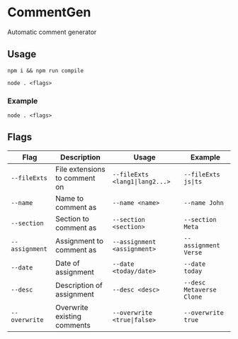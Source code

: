 # CommentGen
Automatic comment generator

## Usage
`npm i && npm run compile`

`node . <flags>`

### Example

`node . <flags>`
## Flags
| Flag           | Description                   | Usage                          | Example                  |
| -------------  | ----------------------------- | -----------------------------  | ------------------------ | 
| `--fileExts`   | File extensions to comment on | `--fileExts <lang1\|lang2...>` | `--fileExts js\|ts`      |
| `--name`       | Name to comment as            | `--name <name>`                | `--name John`            |
| `--section`    | Section to comment as         | `--section <section>`          | `--section Meta`         |
| `--assignment` | Assignment to comment as      | `--assignment <assignment>`    | `--assignment Verse`     |
| `--date`       | Date of assignment            | `--date <today/date>`          | `--date today`           |
| `--desc`       | Description of assignment     | `--desc <desc>`                | `--desc Metaverse Clone` |
| `--overwrite`  | Overwrite existing comments   | `--overwrite <true\|false>`    |  `--overwrite true`      |
